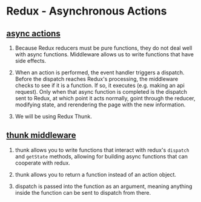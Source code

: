 # Redux - Asynchronous Actions

## [async actions](https://redux.js.org/advanced/asyncactions)

1. Because Redux reducers must be pure functions, they do not deal well with async functions. Middleware allows us to write functions that have side effects.

2. When an action is performed, the event handler triggers a dispatch. Before the dispatch reaches Redux's processing, the middleware checks to see if it is a function. If so, it executes (e.g. making an api request). Only when that async function is completed is the dispatch sent to Redux, at which point it acts normally, goint through the reducer, modifying state, and rerendering the page with the new information.

3. We will be using Redux Thunk.

## [thunk middleware](https://github.com/reduxjs/redux-thunk)

1. thunk allows you to write functions that interact with redux's `dispatch` and `getState` methods, allowing for building async functions that can cooperate with redux.

2. thunk allows you to return a function instead of an action object.

3. dispatch is passed into the function as an argument, meaning anything inside the function can be sent to dispatch from there.
